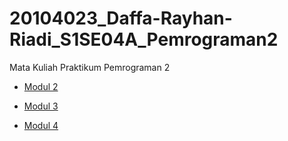 # 20104023_Daffa-Rayhan-Riadi_S1SE04A_Pemrograman2
Mata Kuliah Praktikum Pemrograman 2

* [Modul 2](https://github.com/Daffarr/20104023_Daffa-Rayhan-Riadi_S1SE04A_Pemrograman2/tree/modul2)

* [Modul 3](https://github.com/Daffarr/20104023_Daffa-Rayhan-Riadi_S1SE04A_Pemrograman2/tree/modul3)

* [Modul 4](https://github.com/Daffarr/20104023_Daffa-Rayhan-Riadi_S1SE04A_Pemrograman2/tree/modul4)
